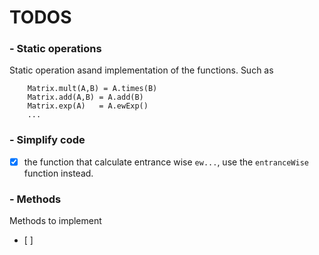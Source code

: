 

# TODOS

### - Static operations
Static operation asand implementation of the functions. Such as 
```
  	Matrix.mult(A,B) = A.times(B)
  	Matrix.add(A,B) = A.add(B)
  	Matrix.exp(A)	= A.ewExp()
  	...
```

### - Simplify code
- [x] the function that calculate entrance wise `ew...`, use the `entranceWise` function instead.

### - Methods
Methods to implement
- [ ]


